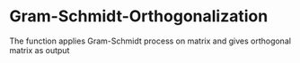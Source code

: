 # Gram-Schmidt-Orthogonalization
The function applies Gram-Schmidt process on matrix and gives orthogonal matrix as output
